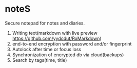 noteS
==========
Secure notepad for notes and diaries.

1. Writing text(markdown with live preview https://github.com/yydcdut/RxMarkdown)
2. end-to-end encryption with password and/or fingerprint
3. Autolock after time or focus loss
4. Synchronization of encrypted db via cloud(backups)
5. Search by tags(time, title)
